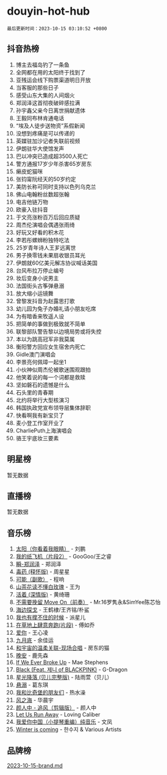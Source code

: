 # douyin-hot-hub

`最后更新时间：2023-10-15 03:10:52 +0800`

## 抖音热榜

1. 博主去福岛钓了一条鱼
1. 全网都在用的太阳终于找到了
1. 亚残运会线下购票渠道明日开放
1. 当客服的那些日子
1. 感受山东大集的人间烟火
1. 郑润泽这首彻夜破碎感拉满
1. 孙宇鑫父亲今日离世捐献遗体
1. 王毅同布林肯通电话
1. “埃及人徒步送物资”系假新闻
1. 没想到疼痛是可以传递的
1. 英媒驻加沙记者失联前视频
1. 伊朗驻华大使馆发声
1. 巴以冲突已造成超3500人死亡
1. 警方通报17岁少年杀害65岁房东
1. 癞皮蛇猫咪
1. 张钧甯阮经天的50岁约定
1. 美防长称可同时支持以色列乌克兰
1. 佛山电翰粉丝数超张翰
1. 电吉他链万物
1. 欧豪入驻抖音
1. 于文亮涨粉百万后回应质疑
1. 周杰伦演唱会偶遇张雨绮
1. 好玩又好看的积木花
1. 李若彤螺蛳粉独特吃法
1. 25岁青年诗人王芗远离世
1. 男子换零钱未果扇收银员耳光
1. 伊朗就60亿美元解冻协议喊话美国
1. 台风布拉万停止编号
1. 妆后变身小说男主
1. 法国街头古筝弹悬溺
1. 放大缩小运镜舞
1. 曾黎发抖音为赵露思打歌
1. 幼儿园为兔子办婚礼请小朋友吃席
1. 为有暗香来牧遥人设
1. 把简单的事做到极致就不简单
1. 联黎部队警告黎以边境局势或将失控
1. 本以为跳高冠军非我莫属
1. 衡阳警方回应女生宿舍内死亡
1. Gidle澳门演唱会
1. 李景亮何佩璋一起坐1
1. 小伙神似周杰伦被歌迷围观跟拍
1. 他笑着说的每一个词都是救赎
1. 坚如磐石的遗憾是什么
1. 石头里的青春期
1. 北约将举行大型核演习
1. 韩国执政党宣布领导层集体辞职
1. 快看啊我有新宝贝了
1. 麦小登工作室开业了
1. CharliePuth上海演唱会
1. 骆王宇底妆三要素

## 明星榜

暂无数据

## 直播榜

暂无数据

## 音乐榜

1. [太阳（你看着我眼睛）](https://sf3-cdn-tos.douyinstatic.com/obj/tos-cn-ve-2774/ogWbyIQnlBFImVbeDocRdCIYtBHlbJXgfZMvgz) - 刘鹏
1. [我的纸飞机（片段2）](https://sf6-cdn-tos.douyinstatic.com/obj/tos-cn-ve-2774/oM2ZrKcg2CD5AeRB2gkeXOFB1IxAGJdZPazYHf) - GooGoo/王之睿
1. [瞬-郑润泽](https://sf3-cdn-tos.douyinstatic.com/obj/tos-cn-ve-2774/oYXHIohzvbNAzBhHgyksWpRM4bfkDsBdBDAynw) - 郑润泽
1. [毒药 (释怀版)](https://sf3-cdn-tos.douyinstatic.com/obj/tos-cn-ve-2774/oYILMEAzspdZBIzy4frJNB8ZHPHWAhiwowd4Ad) - 周星星
1. [可能（副歌）](https://sf3-cdn-tos.douyinstatic.com/obj/tos-cn-ve-2774/cde1731888894259b333569393c2fb51) - 程响
1. [山茶花读不懂白玫瑰](https://sf3-cdn-tos.douyinstatic.com/obj/tos-cn-ve-2774/osfn8B7DktrRHEPJgPCfDbw7QDQEkwC16BxZg9) - 王为
1. [活着 (深情版)](https://sf3-cdn-tos.douyinstatic.com/obj/tos-cn-ve-2774/oY8r2TelECK2BPZbDCj8xZKBQfPbwQyCt1cggn) - 黄绮珊
1. [不需要挽留 Move On（前奏）](https://sf6-cdn-tos.douyinstatic.com/obj/tos-cn-ve-2774/ooCBhgCCkF4nExzQL9WZSUbitfA8IsDkgQIYhe) - Mr.16罗隽永&SimYee陈芯怡
1. [海边探戈](https://sf6-cdn-tos.douyinstatic.com/obj/tos-cn-ve-2774/os9gE0VQCGqt6VQkZDyBBYvfSDY0QFe3vVmubn) - 王鹤棣/王齐铭/朴鲨
1. [我也有撑不住的时候](https://sf6-cdn-tos.douyinstatic.com/obj/tos-cn-ve-2774/okmtBE1dkIBhwxeiBJeDgQnQtICZWIJUI2bjQr) - 派星儿
1. [在草地上肆意奔跑(片段)](https://sf6-cdn-tos.douyinstatic.com/obj/tos-cn-ve-2774/8831d494742f45dabdfa8adb8b817259) - 傅如乔
1. [爱你](https://sf3-cdn-tos.douyinstatic.com/obj/tos-cn-ve-2774/oEfyTFYX4gOL9DMKAJebDCAASw8hYVIXz1nYaf) - 王心凌
1. [九月底](https://sf3-cdn-tos.douyinstatic.com/obj/tos-cn-ve-2774/oMfewG4PDTFhF8iz3OGQ7ABH5i6fCgnMaoCbzZ) - 余佳运
1. [和宇宙的温柔关联-现场合唱](https://sf3-cdn-tos.douyinstatic.com/obj/tos-cn-ve-2774/o0hONGDYQBgk0e5bqDeQOonVmncA6tC2nBwZLT) - 房东的猫
1. [晚安](https://sf3-cdn-tos.douyinstatic.com/obj/tos-cn-ve-2774/a724c5e224464218839820f4e4fd632f) - 鹿先森
1. [If We Ever Broke Up](https://sf6-cdn-tos.douyinstatic.com/obj/tos-cn-ve-2774/o8onj5HDk0ImtBmO0URBfeyCDXQJMYkQ1gb8Zy) - Mae Stephens
1. [Black (Feat. 제니 of BLACKPINK)](https://sf3-cdn-tos.douyinstatic.com/obj/tos-cn-ve-2774/2eb92e2debbe4fe0a552bc099aef7f28) - G-Dragon
1. [星光降落 (贝儿完整版)](https://sf3-cdn-tos.douyinstatic.com/obj/tos-cn-ve-2774/okwB9hAwyAtsFFkFBzAX1hOOfQuIoMNs0W2Mwr) - 陆雨萱（贝儿）
1. [悬溺](https://sf6-cdn-tos.douyinstatic.com/obj/tos-cn-ve-2774/f3b6cc53d2e944beb7094a3ff01b4e03) - 葛东琪
1. [我和比奇堡的朋友们](https://sf3-cdn-tos.douyinstatic.com/obj/tos-cn-ve-2774/f0505db981ea4a6d91453a15924a82aa) - 热水澡
1. [风之海](https://sf3-cdn-tos.douyinstatic.com/obj/tos-cn-ve-2774/oInqZ2gFbCQvB6wZNnZlJpBcfDBQ8t1e1XwYAi) - 华晨宇
1. [颜人中 - 追风（剪辑版）](https://sf3-cdn-tos.douyinstatic.com/obj/tos-cn-ve-2774/9107f711ded6416ab3279a81d71597f7) - 颜人中
1. [Let Us Run Away](https://sf6-cdn-tos.douyinstatic.com/obj/tos-cn-ve-2774/a9a280d910044fb0b9f4f74b0b27e854) - Loving Caliber
1. [我爱你中国（小提琴重编）纯音乐](https://sf3-cdn-tos.douyinstatic.com/obj/tos-cn-ve-2774/362de867442c4051acadb0a43fd60af8) - 文凤
1. [Winter is coming](https://sf3-cdn-tos.douyinstatic.com/obj/tos-cn-ve-2774/0a6c12efb2d84f2ba9a243d4e1eebb4e) - 한수지 & Various Artists

## 品牌榜

[2023-10-15-brand.md](2023-10-15-brand.md)
